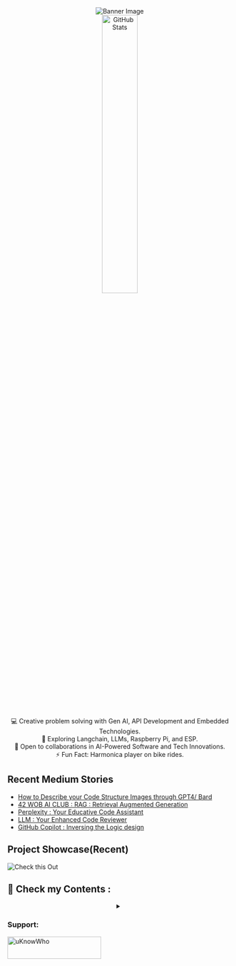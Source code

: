 <div align="center">
  <img src="https://github.com/mdabir1203/mdabir1203/assets/66947064/dc33981c-00bf-42e4-a644-06d63ecc16d7" alt="Banner Image" />
  
</div>

<div align="center">
  <img src="https://streak-stats.demolab.com?user=mdabir1203&theme=monokai-metallian&hide_border=true&border_radius=3&locale=de&date_format=M%20j%5B%2C%20Y%5D&mode=weekly" alt="GitHub Stats" width="40%" height="40%" />
</div>

<p style="text-align: center;">

<div align="center">
💻 Creative problem solving with Gen AI, API Development and Embedded Technologies.<br>
🌱 Exploring Langchain, LLMs, Raspberry Pi, and ESP.<br>
🚀 Open to collaborations in AI-Powered Software and Tech Innovations.<br>
⚡ Fun Fact: Harmonica player on bike rides. 
</p>
</div>



## Recent Medium Stories

<!-- BLOG-POST-LIST:START -->
- [How to Describe your Code Structure Images through GPT4/ Bard](https://medium.com/@md.abir1203/gpt4-bard-usecase-reverse-engineer-an-image-0fc0e4240a14?source=rss-b62bf3bb75c7------2)
- [42 WOB AI CLUB : RAG : Retrieval Augmented Generation](https://medium.com/@md.abir1203/42-wob-ai-club-rag-retrieval-augmented-generation-06d1a044817f?source=rss-b62bf3bb75c7------2)
- [Perplexity : Your Educative Code Assistant](https://medium.com/@md.abir1203/perplexity-your-educative-code-assistant-b338324dcdf2?source=rss-b62bf3bb75c7------2)
- [LLM : Your Enhanced Code Reviewer](https://medium.com/@md.abir1203/llm-your-enhanced-code-reviewer-ae010d2cef4c?source=rss-b62bf3bb75c7------2)
- [GitHub Copilot : Inversing the Logic design](https://medium.com/@md.abir1203/transformative-logic-crafting-unveiling-the-magic-of-github-copilot-bb821dc8be89?source=rss-b62bf3bb75c7------2)
<!-- BLOG-POST-LIST:END -->

## Project Showcase(Recent)
![Check this Out](https://github.com/mdabir1203/mdabir1203/assets/66947064/7a135765-a260-4183-8039-7879b0986a67)




## 👀 Check my Contents :


<div align="center">
<details>
 <summary></summary>
    <video src="https://github.com/mdabir1203/mdabir1203/assets/66947064/0d8e4dda-c4e2-48d7-b74f-ffedb2a30377" controls alt="Are you CringeWorthy?">
    </video>
    <figcaption>4r3 y0u Cr1n63W0r7hy?</figcaption>
  <a href="https://abir4.gumroad.com/l/dbnrjo" target="_blank">
  <img src="https://buymyproduct.png" alt="Buy Here">
</a>
</details>
</div>




**<h3 align="left">Support:</h3>**
<p><a href="https://www.buymeacoffee.com/uKnowWho"> <img align="left" src="https://cdn.buymeacoffee.com/buttons/v2/default-yellow.png" height="50" width="210" alt="uKnowWho" /></a></p><br><br>



